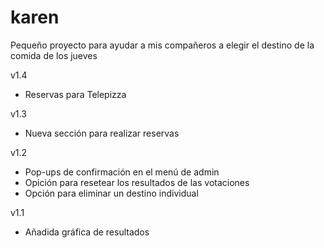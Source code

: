 # karen

Pequeño proyecto para ayudar a mis compañeros a elegir el destino de la comida de los jueves

v1.4
* Reservas para Telepizza

v1.3  
* Nueva sección para realizar reservas

v1.2  
* Pop-ups de confirmación en el menú de admin
* Opición para resetear los resultados de las votaciones
* Opción para eliminar un destino individual

v1.1  
* Añadida gráfica de resultados
